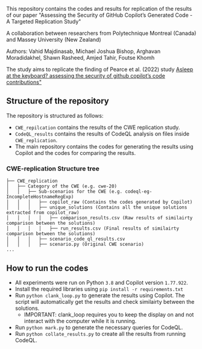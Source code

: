 This repository contains the codes and results for replication of the results of our paper "Assessing the Security of GitHub Copilot’s Generated Code - A Targeted Replication Study"

A collaboration between researchers from Polytechnique Montreal (Canada) and Massey University (New Zealand)

Authors: Vahid Majdinasab, Michael Joshua Bishop, Arghavan Moradidakhel, Shawn Rasheed, Amjed Tahir, Foutse Khomh

The study aims to replicate the finding of Pearce et al. (2022) study [Asleep at the keyboard? assessing the security of github copilot’s code contributions"](https://arxiv.org/abs/2108.09293)

## Structure of the repository
The repository is structured as follows:
- `CWE_repilcation` contains the results of the CWE replication study.
- `CodeQL_results` contains the results of CodeQL analysis on files inside `CWE_replication`.
- The main repository contains the codes for generating the results using Copilot and the codes for comparing the results.

### CWE-replication Structure tree
```
├── CWE_replication
│   ├── Category of the CWE (e.g. cwe-20)
│   │   ├── Sub-scenarios for the CWE (e.g. codeql-eg-IncompleteHostnameRegExp)
│   │   │   ├── copilot_raw (Contains the codes generated by Copilot)
│   │   │   ├── unique_solutions (Contains all the unique solutions extracted from copilot_raw)
│   │   │   │   ├── comparison_results.csv (Raw results of similairty comparison between the solutions)
│   │   │   │   ├── run_results.csv (Final results of similairty comparison between the solutions)
│   │   │   ├── scenario_code_ql_results.csv
│   │   │   ├── scenario.py (Original CWE scenario)
...
```
## How to run the codes
- All experiments were run on Python `3.8` and Copilot version `1.77.922`.
- Install the required libraries using `pip install -r requirements.txt`
- Run `python clank_loop.py` to generate the results using Copilot. The script will automatically get the results and check similairty between the solutions.
    - IMPORTANT: clank_loop requires you to keep the display on and not interact with the computer while it is running.
- Run `python mark.py` to generate the necessary queries for CodeQL.
- Run `python collate_results.py` to create all the results from running CodeQL.
